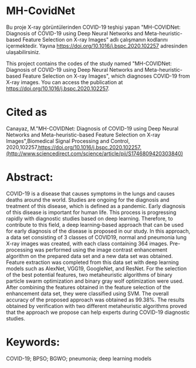 # MH-CovidNet

Bu proje X-ray görüntülerinden COVID-19 teşhişi yapan "MH-COVIDNet: Diagnosis of COVID-19 using Deep Neural Networks and Meta-heuristic-based Feature Selection on X-ray Images" adlı çalışmanın kodlarını içermektedir. Yayına https://doi.org/10.1016/j.bspc.2020.102257 adresinden ulaşabilirsiniz. 


This project contains the codes of the study named "MH-COVIDNet: Diagnosis of COVID-19 using Deep Neural Networks and Meta-heuristic-based Feature Selection on X-ray Images", which diagnoses COVID-19 from X-ray images. You can access the publication at https://doi.org/10.1016/j.bspc.2020.102257.

# Cited as
Canayaz, M."MH-COVIDNet: Diagnosis of COVID-19 using Deep Neural Networks and Meta-heuristic-based Feature Selection on X-ray Images",Biomedical Signal Processing and Control,
2020,102257,https://doi.org/10.1016/j.bspc.2020.102257.(http://www.sciencedirect.com/science/article/pii/S1746809420303840)

# Abstract: 
COVID-19 is a disease that causes symptoms in the lungs and causes deaths around the world. Studies are ongoing for the diagnosis and treatment of this disease, which is defined as a pandemic. Early diagnosis of this disease is important for human life. This process is progressing rapidly with diagnostic studies based on deep learning. Therefore, to contribute to this field, a deep learning-based approach that can be used for early diagnosis of the disease is proposed in our study. In this approach, a data set consisting of 3 classes of COVID19, normal and pneumonia lung X-ray images was created, with each class containing 364 images. Pre-processing was performed using the image contrast enhancement algorithm on the prepared data set and a new data set was obtained. Feature extraction was completed from this data set with deep learning models such as AlexNet, VGG19, GoogleNet, and ResNet. For the selection of the best potential features, two metaheuristic algorithms of binary particle swarm optimization and binary gray wolf optimization were used. After combining the features obtained in the feature selection of the enhancement data set, they were classified using SVM. The overall accuracy of the proposed approach was obtained as 99.38%. The results obtained by verification with two different metaheuristic algorithms proved that the approach we propose can help experts during COVID-19 diagnostic studies.
# Keywords: 
COVID-19; BPSO; BGWO; pneumonia; deep learning models
